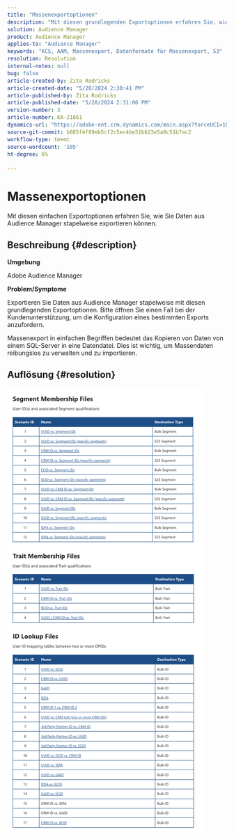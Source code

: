 ```yaml
---
title: "Massenexportoptionen"
description: "Mit diesen grundlegenden Exportoptionen erfahren Sie, wie Sie Daten aus Audience Manager stapelweise exportieren."
solution: Audience Manager
product: Audience Manager
applies-to: "Audience Manager"
keywords: "KCS, AAM, Massenexport, Datenformate für Massenexport, S3"
resolution: Resolution
internal-notes: null
bug: false
article-created-by: Zita Rodricks
article-created-date: "5/20/2024 2:30:41 PM"
article-published-by: Zita Rodricks
article-published-date: "5/20/2024 2:31:06 PM"
version-number: 3
article-number: KA-21861
dynamics-url: "https://adobe-ent.crm.dynamics.com/main.aspx?forceUCI=1&pagetype=entityrecord&etn=knowledgearticle&id=ae9caa87-b516-ef11-9f8a-6045bd006b25"
source-git-commit: b685f4f89eb5cf2c5ec4be51b623e5a0c51b7ac2
workflow-type: tm+mt
source-wordcount: '105'
ht-degree: 6%

---
```


# Massenexportoptionen


Mit diesen einfachen Exportoptionen erfahren Sie, wie Sie Daten aus Audience Manager stapelweise exportieren können.

## Beschreibung {#description}


<b>Umgebung </b>

Adobe Audience Manager

<b>Problem/Symptome</b>

Exportieren Sie Daten aus Audience Manager stapelweise mit diesen grundlegenden Exportoptionen. Bitte öffnen Sie einen Fall bei der Kundenunterstützung, um die Konfiguration eines bestimmten Exports anzufordern.

Massenexport in einfachen Begriffen bedeutet das Kopieren von Daten von einem SQL-Server in eine Datendatei. Dies ist wichtig, um Massendaten reibungslos zu verwalten und zu importieren.


## Auflösung {#resolution}


![](assets/2c0f443a-d2d7-ed11-a7c7-6045bd006268.png)
